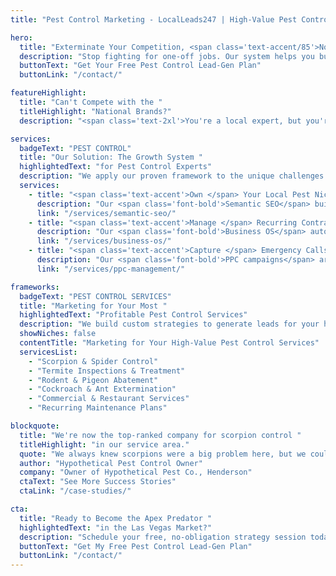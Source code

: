 ```yaml
---
title: "Pest Control Marketing - LocalLeads247 | High-Value Pest Control Lead Generation for Las Vegas"

hero:
  title: "Exterminate Your Competition, <span class='text-accent/85'>Not Your Profit Margins</span>"
  description: "Stop fighting for one-off jobs. Our system helps you build a loyal base of residential and commercial pest control contracts, creating predictable, recurring revenue for your <span class='font-bold'>Las Vegas business.</span>"
  buttonText: "Get Your Free Pest Control Lead-Gen Plan"
  buttonLink: "/contact/"

featureHighlight:
  title: "Can't Compete with the "
  titleHighlight: "National Brands?"
  description: "<span class='text-2xl'>You're a local expert, but you're being outspent on advertising by huge national chains. Your business is a roller coaster, driven by seasonal pests like scorpions in the summer and rodents in the winter. <span class='text-accent/85'>It's time for a system that builds your local brand and creates a steady stream of leads year-round.</span></span>"

services:
  badgeText: "PEST CONTROL"
  title: "Our Solution: The Growth System "
  highlightedText: "for Pest Control Experts"
  description: "We apply our proven framework to the unique challenges of the Las Vegas pest control market."
  services:
    - title: "<span class='text-accent'>Own </span> Your Local Pest Niche"
      description: "Our <span class='font-bold'>Semantic SEO</span> builds your authority for critical terms like 'scorpion control Summerlin,' 'pigeon removal Las Vegas,' and 'commercial pest control,' making you the #1 choice for high-value local searches."
      link: "/services/semantic-seo/"
    - title: "<span class='text-accent'>Manage </span> Recurring Contracts"
      description: "Our <span class='font-bold'>Business OS</span> automates recurring billing for your maintenance contracts, sends service reminders to clients, and optimizes your technicians' daily routes for maximum efficiency."
      link: "/services/business-os/"
    - title: "<span class='text-accent'>Capture </span> Emergency Calls"
      description: "Our <span class='font-bold'>PPC campaigns</span> are laser-focused on capturing homeowners searching for 'emergency pest control near me' or 'rodent in attic,' driving immediate, profitable service calls to your business."
      link: "/services/ppc-management/"

frameworks:
  badgeText: "PEST CONTROL SERVICES"
  title: "Marketing for Your Most "
  highlightedText: "Profitable Pest Control Services"
  description: "We build custom strategies to generate leads for your highest-margin services:"
  showNiches: false
  contentTitle: "Marketing for Your High-Value Pest Control Services"
  servicesList:
    - "Scorpion & Spider Control"
    - "Termite Inspections & Treatment"
    - "Rodent & Pigeon Abatement"
    - "Cockroach & Ant Extermination"
    - "Commercial & Restaurant Services"
    - "Recurring Maintenance Plans"

blockquote:
  title: "We're now the top-ranked company for scorpion control "
  titleHighlight: "in our service area."
  quote: "We always knew scorpions were a big problem here, but we could never seem to get the leads. LocalLeads247 built a strategy that made us the go-to experts. Our website is now a resource for homeowners, and our phones ring constantly for high-value scorpion sealing and control jobs. It's been incredible."
  author: "Hypothetical Pest Control Owner"
  company: "Owner of Hypothetical Pest Co., Henderson"
  ctaText: "See More Success Stories"
  ctaLink: "/case-studies/"

cta:
  title: "Ready to Become the Apex Predator "
  highlightedText: "in the Las Vegas Market?"
  description: "Schedule your free, no-obligation strategy session today. We'll analyze your service area and show you the exact blueprint we'd use to build a steady pipeline of profitable pest control contracts."
  buttonText: "Get My Free Pest Control Lead-Gen Plan"
  buttonLink: "/contact/"
---
```

